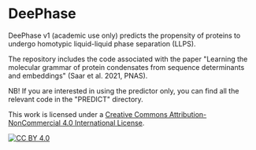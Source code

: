 # DeePhase

DeePhase v1 (academic use only) predicts the propensity of proteins to undergo homotypic liquid-liquid phase separation (LLPS).

The repository includes the code associated with the paper "Learning the molecular grammar of protein condensates from sequence determinants and embeddings" (Saar et al. 2021, PNAS).


NB! If you are interested in using the predictor only, you can find all the relevant code in the "PREDICT" directory.



This work is licensed under a
[Creative Commons Attribution-NonCommercial 4.0 International License][cc-by].

[![CC BY 4.0][cc-by-image]][cc-by]

[cc-by]: http://creativecommons.org/licenses/by-nc/4.0/
[cc-by-image]: https://mirrors.creativecommons.org/presskit/buttons/88x31/svg/by-nc.eu.svg
